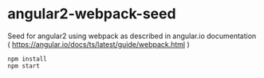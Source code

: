 # angular2-webpack-seed
Seed for angular2 using webpack as described in angular.io documentation ( https://angular.io/docs/ts/latest/guide/webpack.html )

```
npm install
npm start
```